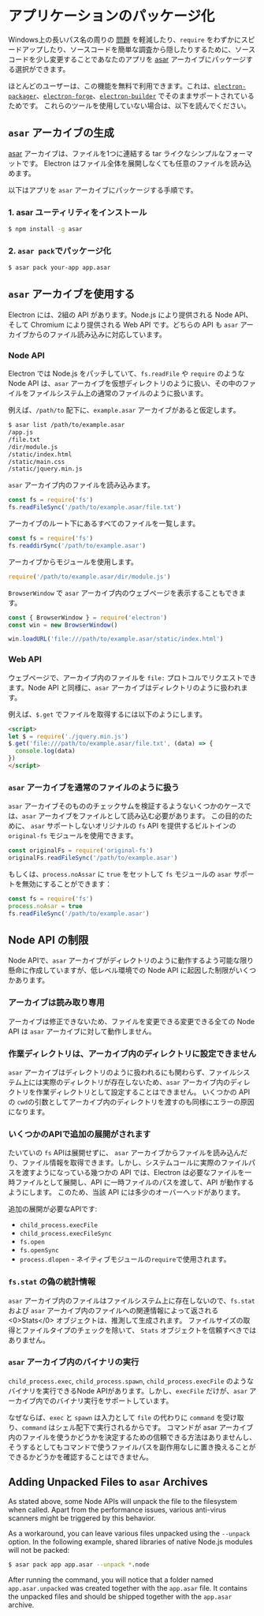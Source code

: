 # アプリケーションのパッケージ化

Windows上の長いパス名の周りの [問題](https://github.com/joyent/node/issues/6960) を軽減したり、`require` をわずかにスピードアップしたり、ソースコードを簡単な調査から隠したりするために、ソースコードを少し変更することであなたのアプリを [asar](https://github.com/electron/asar) アーカイブにパッケージする選択ができます。

ほとんどのユーザーは、この機能を無料で利用できます。これは、[`electron-packager`](https://github.com/electron-userland/electron-packager)、[`electron-forge`](https://github.com/electron-userland/electron-forge)、[`electron-builder`](https://github.com/electron-userland/electron-builder) でそのままサポートされているためです。 これらのツールを使用していない場合は、以下を読んでください。

## `asar` アーカイブの生成

[asar](https://github.com/electron/asar) アーカイブは、ファイルを1つに連結する tar ライクなシンプルなフォーマットです。 Electron はファイル全体を展開しなくても任意のファイルを読み込めます。

以下はアプリを `asar` アーカイブにパッケージする手順です。

### 1. asar ユーティリティをインストール

```sh
$ npm install -g asar
```

### 2. `asar pack`でパッケージ化

```sh
$ asar pack your-app app.asar
```

## `asar` アーカイブを使用する

Electron には、2組の API があります。Node.js により提供される Node API、そして Chromium により提供される Web API です。どちらの API も `asar` アーカイブからのファイル読み込みに対応しています。

### Node API

Electron では Node.js をパッチしていて、`fs.readFile` や `require` のような Node API は、`asar` アーカイブを仮想ディレクトリのように扱い、その中のファイルをファイルシステム上の通常のファイルのように扱います。

例えば、`/path/to` 配下に、`example.asar` アーカイブがあると仮定します。

```sh
$ asar list /path/to/example.asar
/app.js
/file.txt
/dir/module.js
/static/index.html
/static/main.css
/static/jquery.min.js
```

`asar` アーカイブ内のファイルを読み込みます。

```javascript
const fs = require('fs')
fs.readFileSync('/path/to/example.asar/file.txt')
```

アーカイブのルート下にあるすべてのファイルを一覧します。

```javascript
const fs = require('fs')
fs.readdirSync('/path/to/example.asar')
```

アーカイブからモジュールを使用します。

```javascript
require('/path/to/example.asar/dir/module.js')
```

`BrowserWindow` で `asar` アーカイブ内のウェブページを表示することもできます。

```javascript
const { BrowserWindow } = require('electron')
const win = new BrowserWindow()

win.loadURL('file:///path/to/example.asar/static/index.html')
```

### Web API

ウェブページで、アーカイブ内のファイルを `file:` プロトコルでリクエストできます。Node API と同様に、`asar` アーカイブはディレクトリのように扱われます。

例えば、`$.get` でファイルを取得するには以下のようにします。

```html
<script>
let $ = require('./jquery.min.js')
$.get('file:///path/to/example.asar/file.txt', (data) => {
  console.log(data)
})
</script>
```

### `asar` アーカイブを通常のファイルのように扱う

`asar` アーカイブそのもののチェックサムを検証するようないくつかのケースでは、`asar` アーカイブをファイルとして読み込む必要があります。 この目的のために、 `asar` サポートしないオリジナルの `fs` API を提供するビルトインの `original-fs` モジュールを使用できます。

```javascript
const originalFs = require('original-fs')
originalFs.readFileSync('/path/to/example.asar')
```

もしくは、`process.noAssar` に `true` をセットして `fs` モジュールの `asar` サポートを無効にすることができます：

```javascript
const fs = require('fs')
process.noAsar = true
fs.readFileSync('/path/to/example.asar')
```

## Node API の制限

Node APIで、`asar` アーカイブがディレクトリのように動作するよう可能な限り懸命に作成していますが、低レベル環境での Node API に起因した制限がいくつかあります。

### アーカイブは読み取り専用

アーカイブは修正できないため、ファイルを変更できる変更できる全ての Node API は `asar` アーカイブに対して動作しません。

### 作業ディレクトリは、アーカイブ内のディレクトリに設定できません

`asar` アーカイブはディレクトリのように扱われるにも関わらず、ファイルシステム上には実際のディレクトリが存在しないため、`asar` アーカイブ内のディレクトリを作業ディレクトリとして設定することはできません。 いくつかの API の `cwd`の引数としてアーカイブ内のディレクトリを渡すのも同様にエラーの原因になります。

### いくつかのAPIで追加の展開がされます

たいていの `fs` APIは展開せずに、 `asar` アーカイブからファイルを読み込んだり、ファイル情報を取得できます。しかし、システムコールに実際のファイルパスを渡すようになっている幾つかの API では、Electron は必要なファイルを一時ファイルとして展開し、API に一時ファイルのパスを渡して、API が動作するようにします。 このため、当該 API には多少のオーバーヘッドがあります。

追加の展開が必要なAPIです:

* `child_process.execFile`
* `child_process.execFileSync`
* `fs.open`
* `fs.openSync`
* `process.dlopen` - ネイティブモジュールの`require`で使用されます。

### `fs.stat` の偽の統計情報

`asar` アーカイブ内のファイルはファイルシステム上に存在しないので、`fs.stat` および `asar` アーカイブ内のファイルへの関連情報によって返される<0>Stats</0> オブジェクトは、推測して生成されます。 ファイルサイズの取得とファイルタイプのチェックを除いて、 `Stats` オブジェクトを信頼すべきではありません。

### `asar` アーカイブ内のバイナリの実行

`child_process.exec`, `child_process.spawn`, `child_process.execFile` のようなバイナリを実行できるNode APIがあります。しかし、`execFile` だけが、`asar` アーカイブ内でのバイナリ実行をサポートしています。

なぜならば、`exec` と `spawn` は入力として `file` の代わりに `command` を受け取り、`command` はシェル配下で実行されるからです。 コマンドが asar アーカイブ内のファイルを使うかどうかを決定するための信頼できる方法はありませんし、そうするとしてもコマンドで使うファイルパスを副作用なしに置き換えることができるかどうかを確認することはできません。

## Adding Unpacked Files to `asar` Archives

As stated above, some Node APIs will unpack the file to the filesystem when called. Apart from the performance issues, various anti-virus scanners might be triggered by this behavior.

As a workaround, you can leave various files unpacked using the `--unpack` option. In the following example, shared libraries of native Node.js modules will not be packed:

```sh
$ asar pack app app.asar --unpack *.node
```

After running the command, you will notice that a folder named `app.asar.unpacked` was created together with the `app.asar` file. It contains the unpacked files and should be shipped together with the `app.asar` archive.